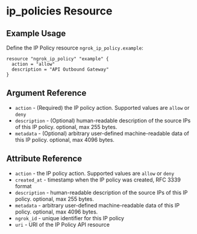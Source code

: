 # ip_policies Resource

## Example Usage

Define the IP Policy resource `ngrok_ip_policy.example`:

```
resource "ngrok_ip_policy" "example" {
  action = "allow"
  description = "API Outbound Gateway"
}
```

## Argument Reference

* `action` - (Required) the IP policy action. Supported values are <code>allow</code> or <code>deny</code>
* `description` - (Optional) human-readable description of the source IPs of this IP policy. optional, max 255 bytes.
* `metadata` - (Optional) arbitrary user-defined machine-readable data of this IP policy. optional, max 4096 bytes.

## Attribute Reference

* `action` - the IP policy action. Supported values are <code>allow</code> or <code>deny</code>
* `created_at` - timestamp when the IP policy was created, RFC 3339 format
* `description` - human-readable description of the source IPs of this IP policy. optional, max 255 bytes.
* `metadata` - arbitrary user-defined machine-readable data of this IP policy. optional, max 4096 bytes.
* `ngrok_id` - unique identifier for this IP policy
* `uri` - URI of the IP Policy API resource

